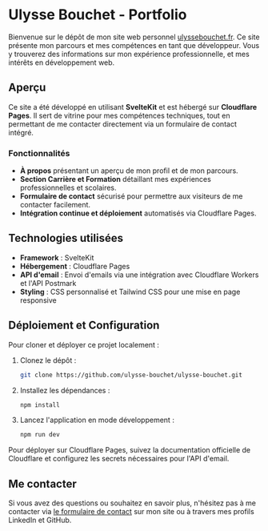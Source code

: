 # Ulysse Bouchet - Portfolio

Bienvenue sur le dépôt de mon site web personnel [ulyssebouchet.fr](https://ulyssebouchet.fr). Ce site présente mon parcours et mes compétences en tant que développeur. Vous y trouverez des informations sur mon expérience professionnelle, et mes intérêts en développement web.

## Aperçu

Ce site a été développé en utilisant **SvelteKit** et est hébergé sur **Cloudflare Pages**. Il sert de vitrine pour mes compétences techniques, tout en permettant de me contacter directement via un formulaire de contact intégré.

### Fonctionnalités

- **À propos** présentant un aperçu de mon profil et de mon parcours.
- **Section Carrière et Formation** détaillant mes expériences professionnelles et scolaires.
- **Formulaire de contact** sécurisé pour permettre aux visiteurs de me contacter facilement.
- **Intégration continue et déploiement** automatisés via Cloudflare Pages.

## Technologies utilisées

- **Framework** : SvelteKit
- **Hébergement** : Cloudflare Pages
- **API d'email** : Envoi d'emails via une intégration avec Cloudflare Workers et l'API Postmark
- **Styling** : CSS personnalisé et Tailwind CSS pour une mise en page responsive

## Déploiement et Configuration

Pour cloner et déployer ce projet localement :

1. Clonez le dépôt :
   ```bash
   git clone https://github.com/ulysse-bouchet/ulysse-bouchet.git
   ```

2. Installez les dépendances :
   ```bash
   npm install
   ```

3. Lancez l'application en mode développement :
   ```bash
   npm run dev
   ```

Pour déployer sur Cloudflare Pages, suivez la documentation officielle de Cloudflare et configurez les secrets nécessaires pour l'API d'email.

## Me contacter

Si vous avez des questions ou souhaitez en savoir plus, n'hésitez pas à me contacter via [le formulaire de contact](https://ulyssebouchet.fr#contact) sur mon site ou à travers mes profils LinkedIn et GitHub.
